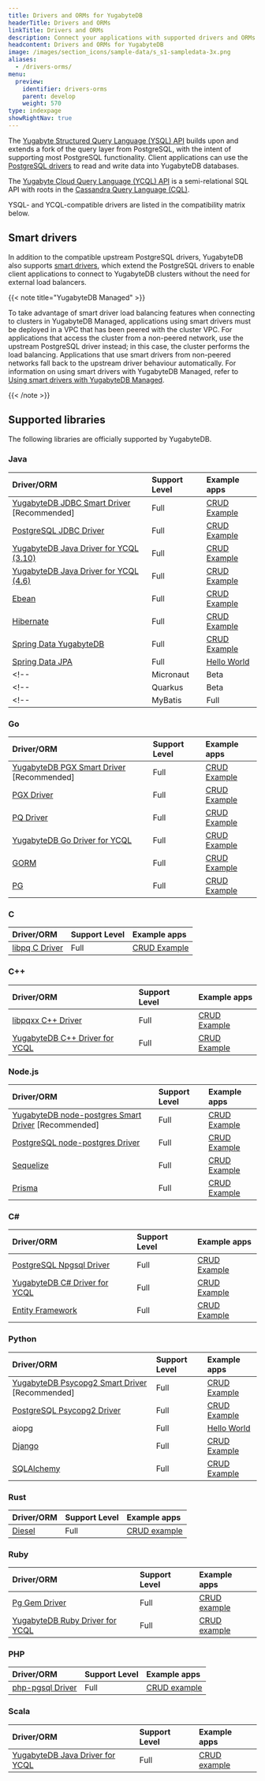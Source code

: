 ```yaml
---
title: Drivers and ORMs for YugabyteDB
headerTitle: Drivers and ORMs
linkTitle: Drivers and ORMs
description: Connect your applications with supported drivers and ORMs
headcontent: Drivers and ORMs for YugabyteDB
image: /images/section_icons/sample-data/s_s1-sampledata-3x.png
aliases:
  - /drivers-orms/
menu:
  preview:
    identifier: drivers-orms
    parent: develop
    weight: 570
type: indexpage
showRightNav: true
---
```


The [Yugabyte Structured Query Language (YSQL) API](../api/ysql/) builds upon and extends a fork of the query layer from PostgreSQL, with the intent of supporting most PostgreSQL functionality. Client applications can use the [PostgreSQL drivers](https://www.postgresql.org/download/products/2-drivers-and-interfaces/) to read and write data into YugabyteDB databases.

The [Yugabyte Cloud Query Language (YCQL) API](../api/ycql/) is a semi-relational SQL API with roots in the [Cassandra Query Language (CQL)](https://cassandra.apache.org/doc/latest/cassandra/cql/index.html).

YSQL- and YCQL-compatible drivers are listed in the compatibility matrix below.

## Smart drivers

In addition to the compatible upstream PostgreSQL drivers, YugabyteDB also supports [smart drivers](smart-drivers/), which extend the PostgreSQL drivers to enable client applications to connect to YugabyteDB clusters without the need for external load balancers.

{{< note title="YugabyteDB Managed" >}}

To take advantage of smart driver load balancing features when connecting to clusters in YugabyteDB Managed, applications using smart drivers must be deployed in a VPC that has been peered with the cluster VPC. For applications that access the cluster from a non-peered network, use the upstream PostgreSQL driver instead; in this case, the cluster performs the load balancing. Applications that use smart drivers from non-peered networks fall back to the upstream driver behaviour automatically. For information on using smart drivers with YugabyteDB Managed, refer to [Using smart drivers with YugabyteDB Managed](smart-drivers/#using-smart-drivers-with-yugabytedb-managed).

{{< /note >}}

## Supported libraries

The following libraries are officially supported by YugabyteDB.

### Java

| Driver/ORM | Support Level | Example apps |
| :--------- | :------------ | :----------- |
| [YugabyteDB JDBC Smart Driver](java/yugabyte-jdbc/) [Recommended] | Full | [CRUD Example](java/yugabyte-jdbc/) |
| [PostgreSQL JDBC Driver](java/postgres-jdbc/) | Full | [CRUD Example](java/postgres-jdbc/) |
| [YugabyteDB Java Driver for YCQL (3.10)](java/ycql/) | Full | [CRUD Example](java/ycql) |
| [YugabyteDB Java Driver for YCQL (4.6)](java/ycql-4.6/) | Full | [CRUD Example](java/ycql-4.6) |
| [Ebean](java/ebean/) | Full | [CRUD Example](java/ebean/) |
| [Hibernate](java/hibernate/) | Full | [CRUD Example](java/hibernate/) |
| [Spring Data YugabyteDB](../integrations/spring-framework/sdyb/) | Full | [CRUD Example](../integrations/spring-framework/sdyb/#examples) |
| [Spring Data JPA](../integrations/spring-framework/sd-jpa/) | Full | [Hello World](../develop/build-apps/java/ysql-spring-data/) |
<!-- | Micronaut | Beta |  | -->
<!-- | Quarkus | Beta |  | -->
<!-- | MyBatis | Full |  | -->

### Go

| Driver/ORM | Support Level | Example apps |
| :--------- | :------------ | :----------- |
| [YugabyteDB PGX Smart Driver](go/yb-pgx/) [Recommended] | Full | [CRUD Example](go/yb-pgx/) |
| [PGX Driver](go/pgx/) | Full | [CRUD Example](go/pgx/) |
| [PQ Driver](go/pq/) | Full | [CRUD Example](go/pq/) |
| [YugabyteDB Go Driver for YCQL](go/ycql/) | Full | [CRUD Example](go/ycql) |
| [GORM](go/gorm/) | Full | [CRUD Example](go/gorm/) |
| [PG](go/pg/) | Full | [CRUD Example](go/pg/) |

### C

| Driver/ORM | Support Level | Example apps |
| :--------- | :------------ | :----------- |
| [libpq C Driver](c/ysql/) | Full | [CRUD Example](c/ysql/) |

### C++

| Driver/ORM | Support Level | Example apps |
| :--------- | :------------ | :----------- |
| [libpqxx C++ Driver](cpp/ysql/) | Full | [CRUD Example](cpp/ysql/) |
| [YugabyteDB C++ Driver for YCQL](cpp/ycql/) | Full | [CRUD Example](cpp/ycql/) |

### Node.js

| Driver/ORM | Support Level | Example apps |
| :--------- | :------------ | :----------- |
| [YugabyteDB node-postgres Smart Driver](nodejs/yugabyte-node-driver/) [Recommended] | Full | [CRUD Example](nodejs/yugabyte-node-driver/) |
| [PostgreSQL node-postgres Driver](nodejs/postgres-node-driver/) | Full | [CRUD Example](nodejs/postgres-node-driver/) |
| [Sequelize](nodejs/sequelize/) | Full | [CRUD Example](nodejs/sequelize/) |
| [Prisma](nodejs/prisma/) | Full | [CRUD Example](nodejs/prisma/)

### C#

| Driver/ORM | Support Level | Example apps |
| :--------- | :------------ | :----------- |
| [PostgreSQL Npgsql Driver](csharp/postgres-npgsql/) | Full | [CRUD Example](csharp/postgres-npgsql/) |
| [YugabyteDB C# Driver for YCQL](csharp/ycql/) | Full | [CRUD Example](csharp/ycql/) |
| [Entity Framework](csharp/entityframework/) | Full | [CRUD Example](csharp/entityframework/) |

### Python

| Driver/ORM | Support Level | Example apps |
| :--------- | :------------ | :----------- |
| [YugabyteDB Psycopg2 Smart Driver](python/yugabyte-psycopg2/) [Recommended] | Full | [CRUD Example](python/yugabyte-psycopg2/) |
| [PostgreSQL Psycopg2 Driver](python/postgres-psycopg2/) | Full | [CRUD Example](python/postgres-psycopg2/) |
| aiopg | Full | [Hello World](../develop/build-apps/python/ysql-aiopg/) |
| [Django](python/django/) | Full | [CRUD Example](python/django/) |
| [SQLAlchemy](python/sqlalchemy/) | Full | [CRUD Example](python/sqlalchemy/) |

### Rust

| Driver/ORM | Support Level | Example apps |
| :--------- | :------------ | :----------- |
| [Diesel](rust/diesel/) | Full | [CRUD example](rust/diesel/) |

### Ruby

| Driver/ORM | Support Level | Example apps |
| :--------- | :------------ | :----------- |
| [Pg Gem Driver](ruby/ysql-pg/) | Full | [CRUD example](ruby/ysql-pg/) |
| [YugabyteDB Ruby Driver for YCQL](ruby/ycql/) | Full | [CRUD example](ruby/ycql/) |

### PHP

| Driver/ORM | Support Level | Example apps |
| :--------- | :------------ | :----------- |
| [php-pgsql Driver](php/ysql/) | Full | [CRUD example](php/ysql/) |

### Scala

| Driver/ORM | Support Level | Example apps |
| :--------- | :------------ | :----------- |
| [YugabyteDB Java Driver for YCQL](scala/ycql/) | Full | [CRUD example](scala/ycql/) |